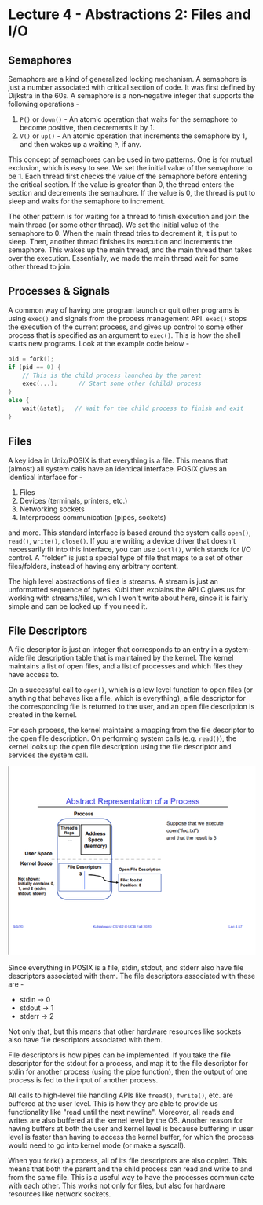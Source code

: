 # Lecture 4 - Abstractions 2: Files and I/O

## Semaphores
Semaphore are a kind of generalized locking mechanism. A semaphore is just a 
number associated with critical section of code. It was first defined by Dijkstra
in the 60s. A semaphore is a non-negative integer that supports the following 
operations -

1. `P()` or `down()` - An atomic operation that waits for the semaphore to become
    positive, then decrements it by 1.
2. `V()` or `up()` - An atomic operation that increments the semaphore by 1, and 
    then wakes up a waiting `P`, if any.

This concept of semaphores can be used in two patterns. One is for mutual exclusion,
which is easy to see. We set the initial value of the semaphore to be 1. Each thread 
first checks the value of the semaphore before entering the critical section. If the
value is greater than 0, the thread enters the section and decrements the semaphore.
If the value is 0, the thread is put to sleep and waits for the semaphore to increment.

The other pattern is for waiting for a thread to finish execution and join the main
thread (or some other thread). We set the initial value of the semaphore to 0. When
the main thread tries to decrement it, it is put to sleep. Then, another thread finishes
its execution and increments the semaphore. This wakes up the main thread, and the
main thread then takes over the execution. Essentially, we made the main thread
wait for some other thread to join.

## Processes & Signals
A common way of having one program launch or quit other programs is using `exec()` and
signals from the process management API. `exec()` stops the execution of the current 
process, and gives up control to some other process that is specified as an argument
to `exec()`. This is how the shell starts new programs. Look at the example code below -

```c
pid = fork();
if (pid == 0) {
    // This is the child process launched by the parent
    exec(...);      // Start some other (child) process
}
else {
    wait(&stat);   // Wait for the child process to finish and exit
}
```

## Files
A key idea in Unix/POSIX is that everything is a file. This means that (almost) all
system calls have an identical interface. POSIX gives an identical interface for -

1. Files
2. Devices (terminals, printers, etc.)
3. Networking sockets
4. Interprocess communication (pipes, sockets)

and more. This standard interface is based around the system calls `open()`, `read()`,
`write()`, `close()`. If you are writing a device driver that doesn't necessarily fit into this interface,
you can use `ioctl()`, which stands for I/O control. A "folder" is just a special type of
file that maps to a set of other files/folders, instead of having any arbitrary
content.

The high level abstractions of files is streams. A stream is just an unformatted sequence
of bytes. Kubi then explains the API C gives us for working with streams/files, which 
I won't write about here, since it is fairly simple and can be looked up if you need it.

## File Descriptors
A file descriptor is just an integer that corresponds to an entry in a system-wide file description
table that is maintained by the kernel. The kernel maintains a list of open files, and a list of
processes and which files they have access to.

On a successful call to `open()`, which is a low level function to open files (or anything that
behaves like a file, which is everything), a file descriptor for the corresponding file is
returned to the user, and an open file description is created in the kernel.

For each process, the kernel maintains a mapping from the file descriptor to the open file
description. On performing system calls (e.g. `read()`), the kernel looks up the open file
description using the file descriptor and services the system call.

<img src="./media/lec4-1.png" alt="File descriptors">

Since everything in POSIX is a file, stdin, stdout, and stderr also have file descriptors 
associated with them. The file descriptors associated with these are -

- stdin -> 0
- stdout -> 1
- stderr -> 2

Not only that, but this means that other hardware resources like sockets also have file descriptors
associated with them.

File descriptors is how pipes can be implemented. If you take the file descriptor for the stdout
for a process, and map it to the file descriptor for stdin for another process (using the pipe
function), then the output of one process is fed to the input of another process.

All calls to high-level file handling APIs like `fread()`, `fwrite()`, etc. are buffered at the
user level. This is how they are able to provide us functionality like "read until the next newline".
Moreover, all reads and writes are also buffered at the kernel level by the OS. Another reason for
having buffers at both the user and kernel level is because buffering in user level is faster than 
having to access the kernel buffer, for which the process would need to go into kernel mode (or 
make a syscall).

When you `fork()` a process, all of its file descriptors are also copied. This means that both
the parent and the child process can read and write to and from the same file. This is a useful
way to have the processes communicate with each other. This works not only for files, but also
for hardware resources like network sockets.